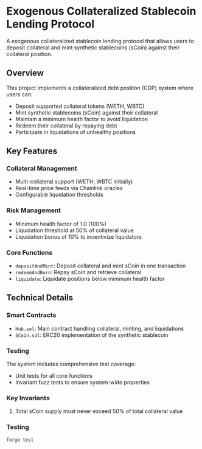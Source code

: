 # Exogenous Collateralized Stablecoin Lending Protocol

A exogenous collateralized stablecoin lending protocol that allows users to deposit collateral and mint synthetic stablecoins (sCoin) against their collateral position.

## Overview

This project implements a collateralized debt position (CDP) system where users can:
- Deposit supported collateral tokens (WETH, WBTC)
- Mint synthetic stablecoins (sCoin) against their collateral
- Maintain a minimum health factor to avoid liquidation
- Redeem their collateral by repaying debt
- Participate in liquidations of unhealthy positions

## Key Features

### Collateral Management
- Multi-collateral support (WETH, WBTC initially)
- Real-time price feeds via Chainlink oracles
- Configurable liquidation thresholds

### Risk Management
- Minimum health factor of 1.0 (100%)
- Liquidation threshold at 50% of collateral value
- Liquidation bonus of 10% to incentivize liquidators

### Core Functions
- `depositAndMint`: Deposit collateral and mint sCoin in one transaction
- `redeemAndBurn`: Repay sCoin and retrieve collateral
- `liquidate`: Liquidate positions below minimum health factor

## Technical Details

### Smart Contracts

- `Hub.sol`: Main contract handling collateral, minting, and liquidations
- `SCoin.sol`: ERC20 implementation of the synthetic stablecoin

### Testing

The system includes comprehensive test coverage:
- Unit tests for all core functions
- Invariant fuzz tests to ensure system-wide properties

### Key Invariants

1. Total sCoin supply must never exceed 50% of total collateral value

### Testing
```bash
forge test
```

